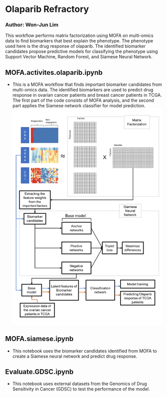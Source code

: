 # Olaparib Refractory
### Author: Won-Jun Lim

This workflow performs matrix factorization using MOFA on multi-omics data to find biomarkers that best explain the phenotype. The phenotype used here is the drug response of olaparib. The identified biomarker candidates propose predictive models for classifying the phenotype using Support Vector Machine, Random Forest, and Siamese Neural Network.

## MOFA.activites.olaparib.ipynb
* This is a MOFA workflow that finds important biomarker candidates from multi-omics data. The identified biomarkers are used to predict drug response in ovarian cancer patients and breast cancer patients in TCGA. The first part of the code consists of MOFA analysis, and the second part applies the Siamese network classifier for model prediction.
![workflow](./workflow.png)

## MOFA.siamese.ipynb
* This notebook uses the biomarker candidates identified from MOFA to create a Siamese neural network and predict drug response.
## Evaluate.GDSC.ipynb
* This notebook uses external datasets from the Genomics of Drug Sensitivity in Cancer (GDSC) to test the performance of the model.
